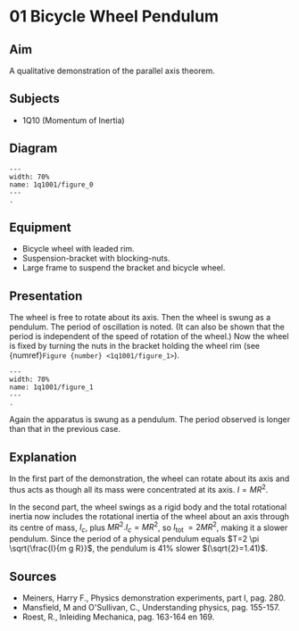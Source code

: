# 01 Bicycle Wheel Pendulum 
    
## Aim   
A qualitative demonstration of the parallel axis theorem.   
  
## Subjects   
* 1Q10 (Momentum of Inertia)   

## Diagram
   
```{figure} figures/figure_0.png  
---  
width: 70%  
name: 1q1001/figure_0  
---  
. 
``` 
  
## Equipment   
 *  Bicycle wheel with leaded rim. 
 *  Suspension-bracket with blocking-nuts. 
 *  Large frame to suspend the bracket and bicycle wheel.
      
## Presentation   
The wheel is free to rotate about its axis. Then the wheel is swung as a pendulum. The period of oscillation is noted. (It can also be shown that the period is independent of the speed of rotation of the wheel.) Now the wheel is fixed by turning the nuts in the bracket holding the wheel rim (see {numref}`Figure {number} <1q1001/figure_1>`).    

```{figure} figures/figure_1.png  
---  
width: 70%  
name: 1q1001/figure_1 
---  
. 
```
Again the apparatus is swung as a pendulum. The period observed is longer than that in the previous case.    
  
## Explanation   
In the first part of the demonstration, the wheel can rotate about its axis and thus acts as though all its mass were concentrated at its axis. $I=M R^{2}$.

In the second part, the wheel swings as a rigid body and the total rotational inertia now includes the rotational inertia of the wheel about an axis through its centre of mass, $I_{c}$, plus $M R^{2} . I_{c}=M R^{2}$, so $I_{\text {tot }}=2 M R^{2}$, making it a slower pendulum. Since the period of a physical pendulum equals $T=2 \pi \sqrt{\frac{I}{m g R}}$, the pendulum is $41 \%$ slower $(\sqrt{2}=1.41)$.  
  
## Sources
 *  Meiners, Harry F., Physics demonstration experiments, part I, pag. 280. 
 *  Mansfield, M and O'Sullivan, C., Understanding physics, pag. 155-157. 
 *  Roest, R., Inleiding Mechanica, pag. 163-164 en 169.
    